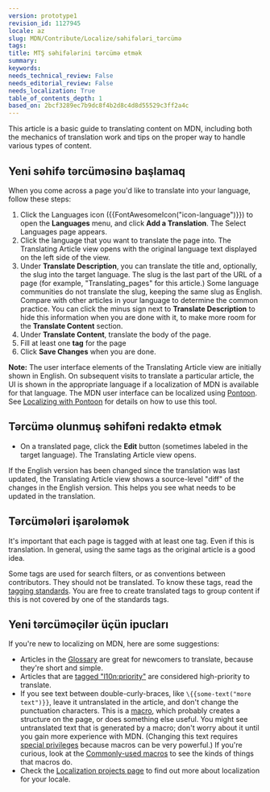 ```yaml
---
version: prototype1
revision_id: 1127945
locale: az
slug: MDN/Contribute/Localize/səhifələri_tərcümə
tags: 
title: MTŞ səhifələrini tərcümə etmək
summary: 
keywords: 
needs_technical_review: False
needs_editorial_review: False
needs_localization: True
table_of_contents_depth: 1
based_on: 2bcf3289ec7b9dc8f4b2d8c4d8d55529c3ff2a4c
---
```

<p>This article is a basic guide to translating content on MDN, including both the mechanics of translation work and tips on the proper way to handle various types of content.</p>

<h2 id="Starting_a_new_page_translation">Yeni səhifə tərcüməsinə başlamaq</h2>

<p>When you come across a page you'd like to translate into your language, follow these steps:</p>

<ol>
 <li>Click the Languages icon ({{FontAwesomeIcon("icon-language")}}) to open the <strong>Languages</strong> menu, and click <strong>Add a Translation</strong>. The Select Languages page appears.</li>
 <li>Click the language that you want to translate the page into. The Translating Article view opens with the original language text displayed on the left side of the view.</li>
 <li>Under <strong>Translate Description</strong>, you can translate the title and, optionally, the slug into the target language. The slug is the last part of the URL of a page (for example, "Translating_pages" for this article.) Some language communities do not translate the slug, keeping the same slug as English. Compare with other articles in your language to determine the common practice. You can click the minus sign next to <strong>Translate Description</strong> to hide this information when you are done with it, to make more room for the <strong>Translate Content</strong> section.</li>
 <li>Under <strong>Translate Content</strong>, translate the body of the page.</li>
 <li>Fill at least one <strong>tag</strong> for the page</li>
 <li>Click <strong>Save Changes</strong> when you are done.</li>
</ol>

<div class="note"><strong>Note:</strong> The user interface elements of the Translating Article view are initially shown in English. On subsequent visits to translate a particular article, the UI is shown in the appropriate language if a localization of MDN is available for that language. The MDN user interface can be localized using <a href="https://pontoon.mozilla.org/projects/mdn/" title="https://pontoon.mozilla.org/projects/mdn/">Pontoon</a>. See <a href="/en-US/docs/Mozilla/Localization/Localizing_with_Pontoon" title="/en-US/docs/Mozilla/Localization/Localizing_with_Pontoon">Localizing with Pontoon</a> for details on how to use this tool.</div>

<h2 id="Editing_a_translated_page">Tərcümə olunmuş səhifəni redaktə etmək</h2>

<ul>
 <li>On a translated page, click the <strong>Edit</strong> button (sometimes labeled in the target language). The Translating Article view opens.</li>
</ul>

<p>If the English version has been changed since the translation was last updated, the Translating Article view shows a source-level "diff" of the changes in the English version. This helps you see what needs to be updated in the translation.</p>

<h2 id="Tagging_translations">Tərcümələri işarələmək</h2>

<p>It's important that each page is tagged with at least one tag. Even if this is translation. In general, using the same tags as the original article is a good idea.</p>

<p>Some tags are used for search filters, or as conventions between contributors. They should not be translated. To know these tags, read the <a href="/en-US/docs/Project:MDN/Contributing/Tagging_standards">tagging standards</a>. You are free to create translated tags to group content if this is not covered by one of the standards tags.</p>

<h2 id="Tips_for_new_localizers">Yeni tərcüməçilər üçün ipucları</h2>

<p>If you're new to localizing on MDN, here are some suggestions:</p>

<ul>
 <li>Articles in the <a href="/en-US/docs/Glossary">Glossary</a> are great for newcomers to translate, because they're short and simple.</li>
 <li>Articles that are <a href="/en-US/docs/tag/l10n%3Apriority">tagged "l10n:priority"</a> are considered high-priority to translate.</li>
 <li>If you see text between double-curly-braces, like <code>\{{some-text("more text")}}</code>, leave it untranslated in the article, and don't change the punctuation characters. This is a <a href="/en-US/docs/MDN/Contribute/Structures/Macros">macro</a>, which probably creates a structure on the page, or does something else useful. You might see untranslated text that is generated by a macro; don't worry about it until you gain more experience with MDN. (Changing this text requires <a href="/en-US/docs/MDN/Contribute/Tools/Template_editing">special privileges</a> because macros can be very powerful.) If you're curious, look at the <a href="/en-US/docs/MDN/Contribute/Structures/Macros/Commonly-used_macros">Commonly-used macros</a> to see the kinds of things that macros do.</li>
 <li>Check the <a href="/en-US/docs/MDN/Contribute/Localize/Localization_projects">Localization projects page</a> to find out more about localization for your locale.</li>
</ul>

<p>&nbsp;</p>

